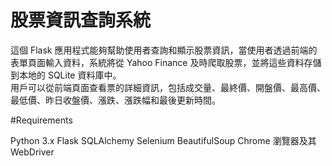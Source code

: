 # 股票資訊查詢系統

這個 Flask 應用程式能夠幫助使用者查詢和顯示股票資訊，當使用者透過前端的表單頁面輸入資料，系統將從 Yahoo Finance 及時爬取股票，並將這些資料存儲到本地的 SQLite 資料庫中。  
用戶可以從前端頁面查看票的詳細資訊，包括成交量、最終價、開盤價、最高價、最低價、昨日收盤價、漲跌、漲跌幅和最後更新時間。  
 
#Requirements

 Python 3.x
 Flask
 SQLAlchemy
 Selenium
 BeautifulSoup
 Chrome 瀏覽器及其 WebDriver
